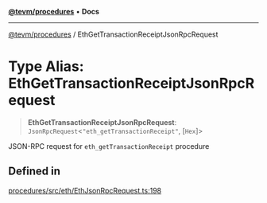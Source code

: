 [**@tevm/procedures**](../README.md) • **Docs**

***

[@tevm/procedures](../globals.md) / EthGetTransactionReceiptJsonRpcRequest

# Type Alias: EthGetTransactionReceiptJsonRpcRequest

> **EthGetTransactionReceiptJsonRpcRequest**: `JsonRpcRequest`\<`"eth_getTransactionReceipt"`, [`Hex`]\>

JSON-RPC request for `eth_getTransactionReceipt` procedure

## Defined in

[procedures/src/eth/EthJsonRpcRequest.ts:198](https://github.com/evmts/tevm-monorepo/blob/main/packages/procedures/src/eth/EthJsonRpcRequest.ts#L198)
